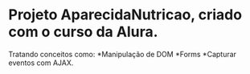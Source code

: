# Projeto AparecidaNutricao, criado com o curso da Alura.

Tratando conceitos como:
*Manipulação de DOM
*Forms
*Capturar eventos com AJAX.
